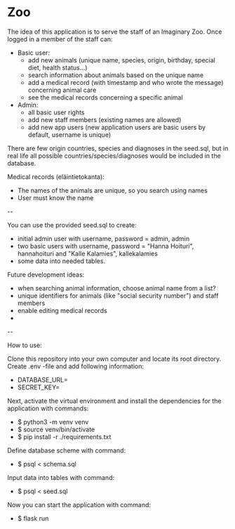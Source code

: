# Zoo
The idea of this application is to serve the staff of an Imaginary Zoo. Once logged in a member of the staff can:
- Basic user:
    - add new animals (unique name, species, origin, birthday, special diet, health status...)
    - search information about animals based on the unique name
    - add a medical record (with timestamp and who wrote the message) concerning animal care
    - see the medical records concerning a specific animal
- Admin:
    - all basic user rights
    - add new staff members (existing names are allowed)
    - add new app users (new application users are basic users by default, username is unique)

There are few origin countries, species and diagnoses in the seed.sql, but in real life all possible countries/species/diagnoses
would be included in the database.

Medical records (eläintietokanta):
- The names of the animals are unique, so you search using names
- User must know the name

--

You can use the provided seed.sql to create:
- initial admin user with username, password = admin, admin
- two basic users with username, password = "Hanna Hoituri", hannahoituri and "Kalle Kalamies", kallekalamies
- some data into needed tables.

Future development ideas:
- when searching animal information, choose animal name from a list?
- unique identifiers for animals (like "social security number") and staff members
- enable editing medical records
- 

--

How to use:

Clone this repository into your own computer and locate its root directory. Create .env -file and add following information:

- DATABASE_URL=<local-database-location>
- SECRET_KEY=<secret-key>

Next, activate the virtual environment and install the dependencies for the application with commands:
- $ python3 -m venv venv
- $ source venv/bin/activate
- $ pip install -r ./requirements.txt

Define database scheme with command:
- $ psql < schema.sql

Input data into tables with command:
- $ psql < seed.sql

Now you can start the application with command:
- $ flask run

